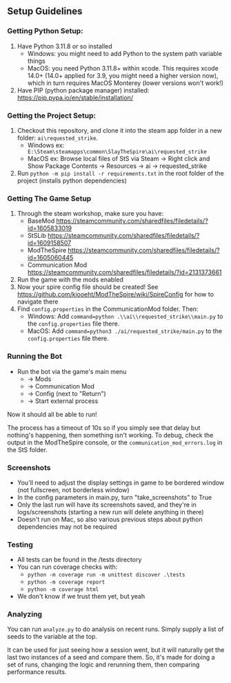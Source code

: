 ## Setup Guidelines

### Getting Python Setup:
1) Have Python 3.11.8 or so installed
    - Windows: you might need to add Python to the system path variable things
    - MacOS: you need Python 3.11.8+ within xcode. This requires xcode 14.0+ (14.0+ applied for 3.9, you might need a higher version now), which in turn requires MacOS Monterey (lower versions won't work!)
2) Have PIP (python package manager) installed: https://pip.pypa.io/en/stable/installation/

### Getting the Project Setup:
1) Checkout this repository, and clone it into the steam app folder in a new folder: `ai\requested_strike`.
    - Windows ex: ` E:\Steam\steamapps\common\SlayTheSpire\ai\requested_strike`
    - MacOS ex: Browse local files of StS via Steam -> Right click and Show Package Contents -> Resources -> ai -> requested_strike
2) Run `python -m pip install -r requirements.txt` in the root folder of the project (installs python dependencies)

### Getting The Game Setup
1) Through the steam workshop, make sure you have:
    - BaseMod https://steamcommunity.com/sharedfiles/filedetails/?id=1605833019
    - StSLib https://steamcommunity.com/sharedfiles/filedetails/?id=1609158507
    - ModTheSpire https://steamcommunity.com/sharedfiles/filedetails/?id=1605060445
    - Communication Mod https://steamcommunity.com/sharedfiles/filedetails/?id=2131373661
2) Run the game with the mods enabled
3) Now your spire config file should be created! See https://github.com/kiooeht/ModTheSpire/wiki/SpireConfig for how to navigate there
4) Find `config.properties` in the CommunicationMod folder. Then:
    - Windows: Add `command=python .\\ai\\requested_strike\\main.py` to the `config.properties` file there.
    - MacOS: Add `command=python3 ./ai/requested_strike/main.py` to the `config.properties` file there.

### Running the Bot
- Run the bot via the game's main menu
  - -> Mods 
  - -> Communication Mod 
  - -> Config (next to "Return") 
  - -> Start external process

Now it should all be able to run!

The process has a timeout of 10s so if you simply see that delay but nothing's happening, then something isn't working.
To debug, check the output in the ModTheSpire console, or the `communication_mod_errors.log` in the StS folder.

### Screenshots
- You'll need to adjust the display settings in game to be bordered window (not fullscreen, not borderless window)
- In the config parameters in main.py, turn "take_screenshots" to True
- Only the last run will have its screenshots saved, and they're in logs/screenshots (starting a new run will delete anything in there)
- Doesn't run on Mac, so also various previous steps about python dependencies may not be required

### Testing
- All tests can be found in the /tests directory
- You can run coverage checks with:
  - `python -m coverage run -m unittest discover .\tests`
  - `python -m coverage report`
  - `python -m coverage html`
- We don't know if we trust them yet, but yeah

### Analyzing
You can run `analyze.py` to do analysis on recent runs. Simply supply a list of seeds to the variable at the top.

It can be used for just seeing how a session went, but it will naturally get the last two instances of a seed and compare them. 
So, it's made for doing a set of runs, changing the logic and rerunning them, then comparing performance results.
